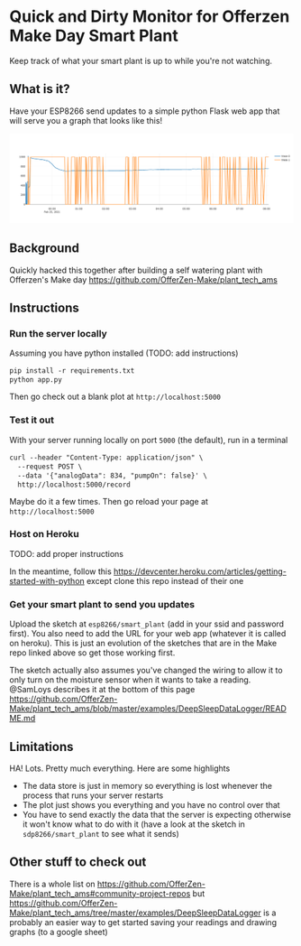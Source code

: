 # Quick and Dirty Monitor for Offerzen Make Day Smart Plant

Keep track of what your smart plant is up to while you're not watching.

## What is it?

Have your ESP8266 send updates to a simple python Flask web app that will serve you a graph that looks like this!

![Monitoring Plot](resources/first_plot.png)

## Background

Quickly hacked this together after building a self watering plant with Offerzen's Make day https://github.com/OfferZen-Make/plant_tech_ams

## Instructions

### Run the server locally

Assuming you have python installed (TODO: add instructions)

```
pip install -r requirements.txt
python app.py
```
Then go check out a blank plot at `http://localhost:5000`

### Test it out

With your server running locally on port `5000` (the default), run in a terminal

```
curl --header "Content-Type: application/json" \
  --request POST \
  --data '{"analogData": 834, "pumpOn": false}' \
  http://localhost:5000/record
```
Maybe do it a few times. Then go reload your page at `http://localhost:5000`

### Host on Heroku

TODO: add proper instructions

In the meantime, follow this https://devcenter.heroku.com/articles/getting-started-with-python except clone this repo instead of their one

### Get your smart plant to send you updates

Upload the sketch at `esp8266/smart_plant` (add in your ssid and password first). You also need to add the URL for your web app (whatever it is called on heroku). This is just an evolution of the sketches that are in the Make repo linked above so get those working first.

The sketch actually also assumes you've changed the wiring to allow it to only turn on the moisture sensor when it wants to take a reading. @SamLoys describes it at the bottom of this page https://github.com/OfferZen-Make/plant_tech_ams/blob/master/examples/DeepSleepDataLogger/README.md

## Limitations

HA! Lots. Pretty much everything. Here are some highlights

- The data store is just in memory so everything is lost whenever the process that runs your server restarts
- The plot just shows you everything and you have no control over that
- You have to send exactly the data that the server is expecting otherwise it won't know what to do with it (have a look at the sketch in `sdp8266/smart_plant` to see what it sends)

## Other stuff to check out

There is a whole list on https://github.com/OfferZen-Make/plant_tech_ams#community-project-repos but https://github.com/OfferZen-Make/plant_tech_ams/tree/master/examples/DeepSleepDataLogger is a probably an easier way to get started saving your readings and drawing graphs (to a google sheet)